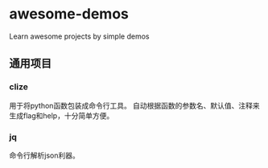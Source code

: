 # awesome-demos
Learn awesome projects by simple demos

## 通用项目

### clize

用于将python函数包装成命令行工具。
自动根据函数的参数名、默认值、注释来生成flag和help，十分简单方便。

### jq

命令行解析json利器。

